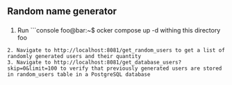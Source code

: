 ## Random name generator

###
1. Run ```console
foo@bar:~$ ocker compose up -d withing this directory
foo
```
2. Navigate to http://localhost:8081/get_random_users to get a list of randomly generated users and their quantity
3. Navigate to http://localhost:8081/get_database_users?skip=0&limit=100 to verify that previously generated users are stored in random_users table in a PostgreSQL database

